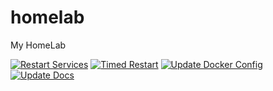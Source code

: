 # homelab
My HomeLab


[![Restart Services](https://github.com/naielv/homelab/actions/workflows/docs.yml/badge.svg)](https://github.com/naielv/homelab/actions/workflows/docs.yml)
[![Timed Restart](https://github.com/naielv/homelab/actions/workflows/timed_restart.yml/badge.svg)](https://github.com/naielv/homelab/actions/workflows/timed_restart.yml)
[![Update Docker Config](https://github.com/naielv/homelab/actions/workflows/docker_update.yml/badge.svg)](https://github.com/naielv/homelab/actions/workflows/docker_update.yml)
[![Update Docs](https://github.com/naielv/homelab/actions/workflows/docs.yml/badge.svg)](https://github.com/naielv/homelab/actions/workflows/docs.yml)